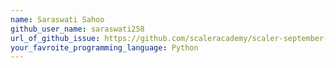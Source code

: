 ```yaml
---
name: Saraswati Sahoo
github_user_name: saraswati258
url_of_github_issue: https://github.com/scaleracademy/scaler-september-open-source-challenge/issues/123
your_favroite_programming_language: Python
---
```

